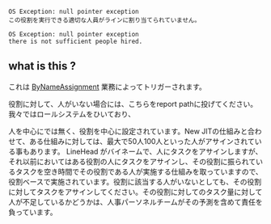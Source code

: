 ```
OS Exception: null pointer exception
この役割を実行できる適切な人員がラインに割り当てられていません。
```

```
OS Exception: null pointer exception
there is not sufficient people hired. 
```


what is this ? 
-----------------------------------------------------------------
これは [ByNameAssignment](/OS/Assigner/ByNameAssignment.md) 業務によってトリガーされます。

役割に対して、人がいない場合には、こちらをreport pathに投げてください。
我々ではロールシステムをひいており、

人を中心にでは無く、役割を中心に設定されています。New JITの仕組みと合わせて、ある仕組みに対しては、最大で50人100人といった人がアサインされている事もあります。
LineHead がバイネームで、人にタスクをアサインしますが、それ以前においてはある役割の人にタスクをアサインし、その役割に振られているタスクを空き時間でその役割である人が実施する仕組みを取っていますので、役割ベースで実施されています。役割に該当する人がいないとしても、その役割に対してタスクをアサインしてください。その役割に対してのタスク量に対して人が不足しているかどうかは、人事パーソネルチームがその予測を含めて責任を負っています。

